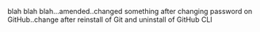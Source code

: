 blah blah blah...amended..changed something after changing password on GitHub..change after reinstall of Git and uninstall of GitHub CLI